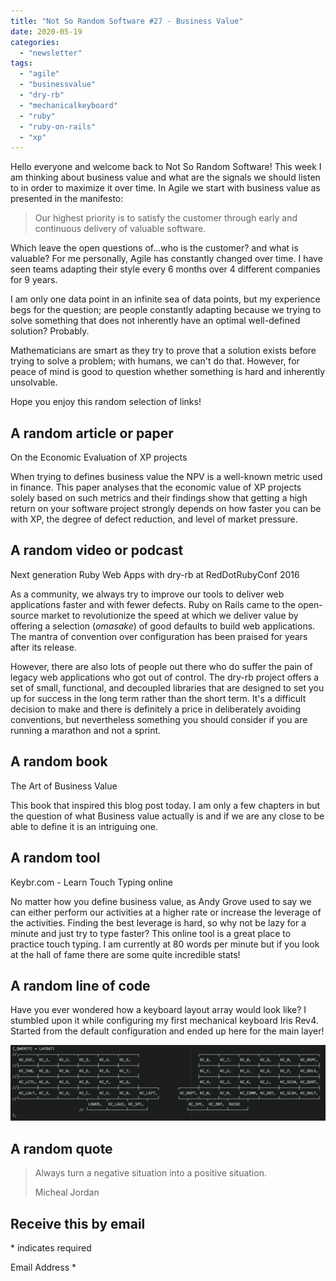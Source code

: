 ```yaml
---
title: "Not So Random Software #27 - Business Value"
date: 2020-05-19
categories: 
  - "newsletter"
tags: 
  - "agile"
  - "businessvalue"
  - "dry-rb"
  - "mechanicalkeyboard"
  - "ruby"
  - "ruby-on-rails"
  - "xp"
---
```


Hello everyone and welcome back to Not So Random Software! This week I am thinking about business value and what are the signals we should listen to in order to maximize it over time. In Agile we start with business value as presented in the manifesto:

> Our highest priority is to satisfy the customer through early and continuous delivery of valuable software.

Which leave the open questions of…who is the customer? and what is valuable? For me personally, Agile has constantly changed over time. I have seen teams adapting their style every 6 months over 4 different companies for 9 years.

I am only one data point in an infinite sea of data points, but my experience begs for the question; are people constantly adapting because we trying to solve something that does not inherently have an optimal well-defined solution? Probably.

Mathematicians are smart as they try to prove that a solution exists before trying to solve a problem; with humans, we can't do that. However, for peace of mind is good to question whether something is hard and inherently unsolvable.

Hope you enjoy this random selection of links!

## A random article or paper

On the Economic Evaluation of XP projects

When trying to defines business value the NPV is a well-known metric used in finance. This paper analyses that the economic value of XP projects solely based on such metrics and their findings show that getting a high return on your software project strongly depends on how faster you can be with XP, the degree of defect reduction, and level of market pressure.

## A random video or podcast

Next generation Ruby Web Apps with dry-rb at RedDotRubyConf 2016

As a community, we always try to improve our tools to deliver web applications faster and with fewer defects. Ruby on Rails came to the open-source market to revolutionize the speed at which we deliver value by offering a selection (_omasake_) of good defaults to build web applications. The mantra of convention over configuration has been praised for years after its release.

However, there are also lots of people out there who do suffer the pain of legacy web applications who got out of control. The dry-rb project offers a set of small, functional, and decoupled libraries that are designed to set you up for success in the long term rather than the short term. It's a difficult decision to make and there is definitely a price in deliberately avoiding conventions, but nevertheless something you should consider if you are running a marathon and not a sprint.

## A random book

The Art of Business Value

This book that inspired this blog post today. I am only a few chapters in but the question of what Business value actually is and if we are any close to be able to define it is an intriguing one.

## A random tool

Keybr.com - Learn Touch Typing online

No matter how you define business value, as Andy Grove used to say we can either perform our activities at a higher rate or increase the leverage of the activities. Finding the best leverage is hard, so why not be lazy for a minute and just try to type faster? This online tool is a great place to practice touch typing. I am currently at 80 words per minute but if you look at the hall of fame there are some quite incredible stats!

## A random line of code

Have you ever wondered how a keyboard layout array would look like? I stumbled upon it while configuring my first mechanical keyboard Iris Rev4. Started from the default configuration and ended up here for the main layer!

![](images/image-1024x246.png)

## A random quote

> Always turn a negative situation into a positive situation.
> 
> Micheal Jordan

## Receive this by email

\* indicates required

Email Address \*  
  

<script type="text/javascript" src="//s3.amazonaws.com/downloads.mailchimp.com/js/mc-validate.js"></script>

<script type="text/javascript">(function($) {window.fnames = new Array(); window.ftypes = new Array();fnames[0]='EMAIL';ftypes[0]='email';fnames[1]='FNAME';ftypes[1]='text';fnames[2]='LNAME';ftypes[2]='text';fnames[3]='ADDRESS';ftypes[3]='address';fnames[4]='PHONE';ftypes[4]='phone';fnames[5]='BIRTHDAY';ftypes[5]='birthday';}(jQuery));var $mcj = jQuery.noConflict(true);</script>
